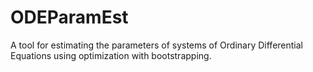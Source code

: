 # ODEParamEst
A tool for estimating the parameters of systems of Ordinary Differential Equations using optimization with bootstrapping.
